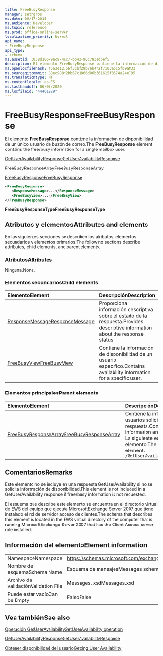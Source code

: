 ```yaml
---
title: FreeBusyResponse
manager: sethgros
ms.date: 09/17/2015
ms.audience: Developer
ms.topic: reference
ms.prod: office-online-server
localization_priority: Normal
api_name:
- FreeBusyResponse
api_type:
- schema
ms.assetid: 3038d106-9ac9-4ac7-bb43-96c783edbef5
description: El elemento FreeBusyResponse contiene la información de disponibilidad de un único usuario de buzón de correo.
ms.openlocfilehash: 45a3e12756f3cbf29b76b442f7103abc5fb9a833
ms.sourcegitcommit: 88ec988f2bb67c1866d06b361615f3674a24e795
ms.translationtype: MT
ms.contentlocale: es-ES
ms.lasthandoff: 06/03/2020
ms.locfileid: "44461929"
---
```

# <a name="freebusyresponse"></a><span data-ttu-id="a5640-103">FreeBusyResponse</span><span class="sxs-lookup"><span data-stu-id="a5640-103">FreeBusyResponse</span></span>

<span data-ttu-id="a5640-104">El elemento **FreeBusyResponse** contiene la información de disponibilidad de un único usuario de buzón de correo.</span><span class="sxs-lookup"><span data-stu-id="a5640-104">The **FreeBusyResponse** element contains the free/busy information for a single mailbox user.</span></span> 
  
[<span data-ttu-id="a5640-105">GetUserAvailabilityResponse</span><span class="sxs-lookup"><span data-stu-id="a5640-105">GetUserAvailabilityResponse</span></span>](getuseravailabilityresponse.md)
  
[<span data-ttu-id="a5640-106">FreeBusyResponseArray</span><span class="sxs-lookup"><span data-stu-id="a5640-106">FreeBusyResponseArray</span></span>](freebusyresponsearray.md)
  
[<span data-ttu-id="a5640-107">FreeBusyResponse</span><span class="sxs-lookup"><span data-stu-id="a5640-107">FreeBusyResponse</span></span>](freebusyresponse.md)
  
```xml
<FreeBusyResponse>
   <ResponseMessage>...</ResponseMessage>
   <FreeBusyView>...</FreeBusyView>
</FreeBusyResponse>
```

 <span data-ttu-id="a5640-108">**FreeBusyResponseType**</span><span class="sxs-lookup"><span data-stu-id="a5640-108">**FreeBusyResponseType**</span></span>
## <a name="attributes-and-elements"></a><span data-ttu-id="a5640-109">Atributos y elementos</span><span class="sxs-lookup"><span data-stu-id="a5640-109">Attributes and elements</span></span>

<span data-ttu-id="a5640-110">En las siguientes secciones se describen los atributos, elementos secundarios y elementos primarios.</span><span class="sxs-lookup"><span data-stu-id="a5640-110">The following sections describe attributes, child elements, and parent elements.</span></span>
  
### <a name="attributes"></a><span data-ttu-id="a5640-111">Atributos</span><span class="sxs-lookup"><span data-stu-id="a5640-111">Attributes</span></span>

<span data-ttu-id="a5640-112">Ninguna.</span><span class="sxs-lookup"><span data-stu-id="a5640-112">None.</span></span>
  
### <a name="child-elements"></a><span data-ttu-id="a5640-113">Elementos secundarios</span><span class="sxs-lookup"><span data-stu-id="a5640-113">Child elements</span></span>

|<span data-ttu-id="a5640-114">**Elemento**</span><span class="sxs-lookup"><span data-stu-id="a5640-114">**Element**</span></span>|<span data-ttu-id="a5640-115">**Descripción**</span><span class="sxs-lookup"><span data-stu-id="a5640-115">**Description**</span></span>|
|:-----|:-----|
|[<span data-ttu-id="a5640-116">ResponseMessage</span><span class="sxs-lookup"><span data-stu-id="a5640-116">ResponseMessage</span></span>](responsemessage.md) <br/> |<span data-ttu-id="a5640-117">Proporciona información descriptiva sobre el estado de la respuesta.</span><span class="sxs-lookup"><span data-stu-id="a5640-117">Provides descriptive information about the response status.</span></span>  <br/> |
|[<span data-ttu-id="a5640-118">FreeBusyView</span><span class="sxs-lookup"><span data-stu-id="a5640-118">FreeBusyView</span></span>](freebusyview.md) <br/> |<span data-ttu-id="a5640-119">Contiene la información de disponibilidad de un usuario específico.</span><span class="sxs-lookup"><span data-stu-id="a5640-119">Contains availability information for a specific user.</span></span>  <br/> |
   
### <a name="parent-elements"></a><span data-ttu-id="a5640-120">Elementos principales</span><span class="sxs-lookup"><span data-stu-id="a5640-120">Parent elements</span></span>

|<span data-ttu-id="a5640-121">**Elemento**</span><span class="sxs-lookup"><span data-stu-id="a5640-121">**Element**</span></span>|<span data-ttu-id="a5640-122">**Descripción**</span><span class="sxs-lookup"><span data-stu-id="a5640-122">**Description**</span></span>|
|:-----|:-----|
|[<span data-ttu-id="a5640-123">FreeBusyResponseArray</span><span class="sxs-lookup"><span data-stu-id="a5640-123">FreeBusyResponseArray</span></span>](freebusyresponsearray.md) <br/> |<span data-ttu-id="a5640-124">Contiene la información de disponibilidad de los usuarios solicitados y el estado de la respuesta.</span><span class="sxs-lookup"><span data-stu-id="a5640-124">Contains the requested users' availability information and the response status.</span></span>  <br/> <span data-ttu-id="a5640-125">La siguiente es la expresión XPath a este elemento:</span><span class="sxs-lookup"><span data-stu-id="a5640-125">The following is the XPath expression to this element:</span></span>  <br/>  `/GetUserAvailabilityResponse/FreeBusyResponseArray` <br/> |
   
## <a name="remarks"></a><span data-ttu-id="a5640-126">Comentarios</span><span class="sxs-lookup"><span data-stu-id="a5640-126">Remarks</span></span>

<span data-ttu-id="a5640-127">Este elemento no se incluye en una respuesta GetUserAvailability si no se solicita información de disponibilidad.</span><span class="sxs-lookup"><span data-stu-id="a5640-127">This element is not included in a GetUserAvailability response if free/busy information is not requested.</span></span>
  
<span data-ttu-id="a5640-128">El esquema que describe este elemento se encuentra en el directorio virtual de EWS del equipo que ejecuta MicrosoftExchange Server 2007 que tiene instalado el rol de servidor acceso de clientes.</span><span class="sxs-lookup"><span data-stu-id="a5640-128">The schema that describes this element is located in the EWS virtual directory of the computer that is running MicrosoftExchange Server 2007 that has the Client Access server role installed.</span></span>
  
## <a name="element-information"></a><span data-ttu-id="a5640-129">Información del elemento</span><span class="sxs-lookup"><span data-stu-id="a5640-129">Element information</span></span>

|||
|:-----|:-----|
|<span data-ttu-id="a5640-130">Namespace</span><span class="sxs-lookup"><span data-stu-id="a5640-130">Namespace</span></span>  <br/> |https://schemas.microsoft.com/exchange/services/2006/messages  <br/> |
|<span data-ttu-id="a5640-131">Nombre de esquema</span><span class="sxs-lookup"><span data-stu-id="a5640-131">Schema Name</span></span>  <br/> |<span data-ttu-id="a5640-132">Esquema de mensajes</span><span class="sxs-lookup"><span data-stu-id="a5640-132">Messages schema</span></span>  <br/> |
|<span data-ttu-id="a5640-133">Archivo de validación</span><span class="sxs-lookup"><span data-stu-id="a5640-133">Validation File</span></span>  <br/> |<span data-ttu-id="a5640-134">Messages. xsd</span><span class="sxs-lookup"><span data-stu-id="a5640-134">Messages.xsd</span></span>  <br/> |
|<span data-ttu-id="a5640-135">Puede estar vacío</span><span class="sxs-lookup"><span data-stu-id="a5640-135">Can be Empty</span></span>  <br/> |<span data-ttu-id="a5640-136">Falso</span><span class="sxs-lookup"><span data-stu-id="a5640-136">False</span></span>  <br/> |
   
## <a name="see-also"></a><span data-ttu-id="a5640-137">Vea también</span><span class="sxs-lookup"><span data-stu-id="a5640-137">See also</span></span>



[<span data-ttu-id="a5640-138">Operación GetUserAvailability</span><span class="sxs-lookup"><span data-stu-id="a5640-138">GetUserAvailability operation</span></span>](getuseravailability-operation.md)
  
[<span data-ttu-id="a5640-139">GetUserAvailabilityResponse</span><span class="sxs-lookup"><span data-stu-id="a5640-139">GetUserAvailabilityResponse</span></span>](getuseravailabilityresponse.md)


[<span data-ttu-id="a5640-140">Obtener disponibilidad del usuario</span><span class="sxs-lookup"><span data-stu-id="a5640-140">Getting User Availability</span></span>](https://msdn.microsoft.com/library/d4133fcb-9b0f-4e6b-aadf-a389da83516a%28Office.15%29.aspx)

